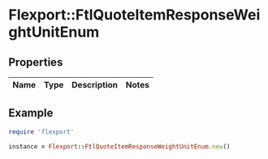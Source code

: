 # Flexport::FtlQuoteItemResponseWeightUnitEnum

## Properties

| Name | Type | Description | Notes |
| ---- | ---- | ----------- | ----- |

## Example

```ruby
require 'flexport'

instance = Flexport::FtlQuoteItemResponseWeightUnitEnum.new()
```


